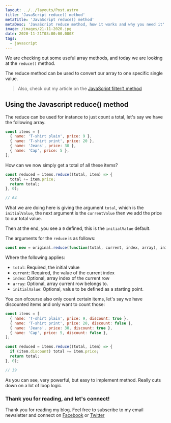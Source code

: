 ```yaml
---
layout: ../../layouts/Post.astro
title: 'JavaScript reduce() method'
metaTitle: 'JavaScript reduce() method'
metaDesc: 'JavaScript reduce method, how it works and why you need it'
image: /images/21-11-2020.jpg
date: 2020-11-21T03:00:00.000Z
tags:
  - javascript
---
```


We are checking out some useful array methods, and today we are looking at the `reduce()` method.

The reduce method can be used to convert our array to one specific single value.

> Also, check out my article on the [JavaScript filter() method](https://daily-dev-tips.com/posts/javascript-filter-method/)

## Using the Javascript reduce() method

The reduce can be used for instance to just count a total, let's say we have the following array.

```js
const items = [
  { name: 'T-shirt plain', price: 9 },
  { name: 'T-shirt print', price: 20 },
  { name: 'Jeans', price: 30 },
  { name: 'Cap', price: 5 },
];
```

How can we now simply get a total of all these items?

```js
const reduced = items.reduce((total, item) => {
  total += item.price;
  return total;
}, 0);

// 64
```

What we are doing here is giving the argument `total`, which is the `initialValue`, the next argument is the `currentValue` then we add the price to our total value.

Then at the end, you see a `0` defined, this is the `initialValue` default.

The arguments for the `reduce` is as follows:

```js
const new = original.reduce(function(total, current, index, array), initialValue);
```

Where the following applies:

- `total`: Required, the initial value
- `current`: Required, the value of the current index
- `index`: Optional, array index of the current row
- `array`: Optional, array current row belongs to.
- `initialValue`: Optional, value to be defined as a starting point.

You can ofcourse also only count certain items, let's say we have discounted items and only want to count those:

```js
const items = [
  { name: 'T-shirt plain', price: 9, discount: true },
  { name: 'T-shirt print', price: 20, discount: false },
  { name: 'Jeans', price: 30, discount: true },
  { name: 'Cap', price: 5, discount: false },
];

const reduced = items.reduce((total, item) => {
  if (item.discount) total += item.price;
  return total;
}, 0);

// 39
```

As you can see, very powerful, but easy to implement method. Really cuts down on a lot of loop logic.

### Thank you for reading, and let's connect!

Thank you for reading my blog. Feel free to subscribe to my email newsletter and connect on [Facebook](https://www.facebook.com/DailyDevTipsBlog) or [Twitter](https://twitter.com/DailyDevTips1)
